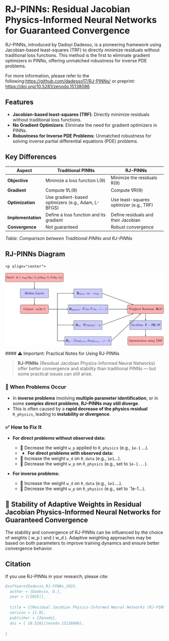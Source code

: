 # RJ-PINNs: Residual Jacobian Physics-Informed Neural Networks for Guaranteed Convergence


RJ-PINNs, introduced by Dadoyi Dadesso, is a pioneering framework using Jacobian-based least-squares (TRF) to directly minimize residuals without traditional loss functions. This method is the first to eliminate gradient optimizers in PINNs, offering unmatched robustness for inverse PDE problems.

For more information, please refer to the following:https://github.com/dadesso17/RJ-PINNs/ or preprint: https://doi.org/10.5281/zenodo.15138086

## Features
- **Jacobian-based least-squares (TRF)**: Directly minimize residuals without traditional loss functions.
- **No Gradient Optimizers**: Eliminate the need for gradient optimizers in PINNs.
- **Robustness for Inverse PDE Problems**: Unmatched robustness for solving inverse partial differential equations (PDE) problems.

## Key Differences

| Aspect         | Traditional PINNs                         | RJ-PINNs                               |
|--------------|--------------------------------|--------------------------------|
| **Objective** | Minimize a loss function L(θ) | Minimize the residuals R(θ) |
| **Gradient** | Compute ∇L(θ) | Compute ∇R(θ) |
| **Optimization** | Use gradient-based optimizers (e.g., Adam, L-BFGS) | Use least-squares optimizer (e.g., TRF) |
| **Implementation** | Define a loss function and its gradient | Define residuals and their Jacobian |
| **Convergence** | Not guaranteed | Robust convergence |

*Table: Comparison between Traditional PINNs and RJ-PINNs*

  ## RJ-PINNs Diagram  
    <p align="center">
  <img src="./im.png" width="800">
</p>
#### ⚠️ Important: Practical Notes for Using RJ-PINNs

> **RJ-PINNs** (Residual Jacobian Physics-Informed Neural Networks) offer better convergence and stability than traditional PINNs — but some practical issues can still arise.

### 🚨 When Problems Occur
- In **inverse problems** involving **multiple parameter identification**, or in some **complex direct problems**, **RJ-PINNs may still diverge**.
- This is often caused by a **rapid decrease of the physics residual** `R_physics`, leading to **instability or divergence**.

### ✅ How to Fix It
- **For direct problems without observed data:**
  - 🔧 Decrease the weight `w_p` applied to `R_physics` (e.g., `1e-1` ...).
  - - **For direct problems with observed data:**
  - 🔼 Increase the weight `w_d` on `R_data` (e.g., `1e1`...).
  - 🔽 Decrease the weight `w_p` on `R_physics` (e.g., set to `1e-1...`).



- **For inverse problems:**
  - 🔼 Increase the weight `w_d` on `R_data` (e.g., `1e1`....).
  - 🔽 Decrease the weight `w_p` on `R_physics` (e.g., set to `1e-1...).

## 🧠  Stability of Adaptive Weights in Residual Jacobian Physics-Informed Neural Networks for Guaranteed Convergence
  

The stability and convergence of RJ-PINNs can be influenced by the choice of weights \( w_p \) and \( w_d \). Adaptive weighting approaches may be based on both parameters to improve training dynamics and ensure better convergence behavior.
  

## Citation
If you use RJ-PINNs in your research, please cite:

```bibtex
@software{Dadesso_RJ-PINNs_2025,
  author = {Dadesso, D.},
  year = {(2025)},

  title = {{Residual Jacobian Physics-Informed Neural Networks (RJ-PINNs) for Guaranteed Convergence}},
  version = {1.0},
  publisher = {Zenodo},
  doi = { 10.5281/zenodo.15138086},

}

